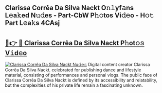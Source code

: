 ## Clarissa Corrêa Da Silva Nackt O𝚗𝚕yf𝚊ns L𝚎a𝚔ed N𝚞𝚍es - Part-CbW P𝚑𝚘tos Vi𝚍𝚎o - H𝚘𝚝 Part L𝚎a𝚔s 4CAsj

# <h2><a href="http://kfdsy6.oniu.top/?m=Clarissa+Corr%c3%aaa+Da+Silva+Nackt">🔗👉 🔴 Clarissa Corrêa Da Silva Nackt P𝚑ot𝚘𝚜 V𝚒d𝚎o</a></h2>

[![Clarissa Corrêa Da Silva Nackt Nu𝚍e𝚜](https://i.imgur.com/0qMVB7G.gif)](http://kfdsy6.oniu.top/?m=Clarissa+Corr%c3%aaa+Da+Silva+Nackt)
Digital content creator Clarissa Corrêa Da Silva Nackt, celebrated for publishing dance and lifestyle material, consisting of performances and personal vlogs. The public face of Clarissa Corrêa Da Silva Nackt is defined by its accessibility and relatability, but the complexities of his private life remain a fascinating unknown.  
